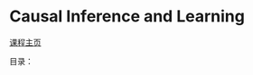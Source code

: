 # Causal Inference and Learning

[课程主页](https://www.cs.uic.edu/~elena/courses/fall19/cs594cil.html)

目录：
```{tableofcontents}
```
